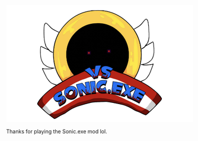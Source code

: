 
![Kade Engine logo](assets/preload/images/KadeEngineLogo.png)

Thanks for playing the Sonic.exe mod lol.
